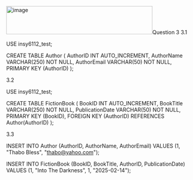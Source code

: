 <img width="390" height="75" alt="image" src="https://github.com/user-attachments/assets/e3e6d7b0-d55c-4d81-843f-064866580547" />Question 3
3.1

USE insy6112_test;

CREATE TABLE Author (
    AuthorID INT AUTO_INCREMENT,
    AuthorName VARCHAR(250) NOT NULL,
    AuthorEmail VARCHAR(50) NOT NULL,
    PRIMARY KEY (AuthorID)
);

3.2

USE insy6112_test;

CREATE TABLE FictionBook (
    BookID INT AUTO_INCREMENT,
    BookTitle VARCHAR(250) NOT NULL,
    PublicationDate VARCHAR(50) NOT NULL,
    PRIMARY KEY (BookID),
    FOREIGN KEY (AuthorID) REFERENCES Author(AuthorID)
);

3.3

INSERT INTO Author (AuthorID, AuthorName, AuthorEmail) VALUES
(1, "Thabo Bless", "thabo@yahoo.com");

INSERT INTO FictionBook (BookID, BookTitle, AuthorID, PublicationDate) VALUES
(1, "Into The Darkness", 1, "2025-02-14");


